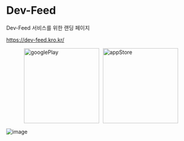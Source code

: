 # Dev-Feed

Dev-Feed 서비스를 위한 랜딩 페이지

https://dev-feed.kro.kr/

<div style="display:flex; justify-content:center; align-items:center; gap:10px;">
<a href="https://play.google.com/store/apps/details?id=com.devfeed">
<img src="https://github.com/user-attachments/assets/b6267c6a-b7b0-449e-bf5a-16253bddcb7b" alt="googlePlay" width="200px">
</a>
<a href="https://apps.apple.com/kr/app/dev-feed/id6737579223">
<img src="https://github.com/user-attachments/assets/4a111e0e-f271-4972-ba1f-f87979b59662" alt="appStore" width="200px">
</a>
</div>

![image](https://github.com/user-attachments/assets/3570d2c5-c9d5-48bb-bfb0-7504de9b1568)
